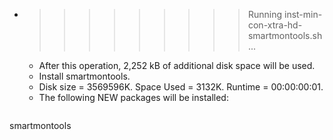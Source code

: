 * >>>>>>>>> Running inst-min-con-xtra-hd-smartmontools.sh ...
  * After this operation, 2,252 kB of additional disk space will be used.
  * Install smartmontools.
  * Disk size = 3569596K. Space Used = 3132K. Runtime = 00:00:00:01.
  * The following NEW packages will be installed:
  ```bash
smartmontools
  ```
